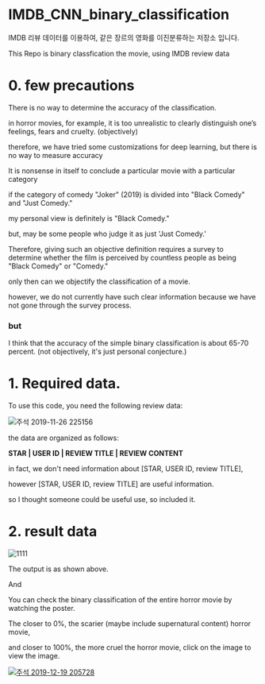 # IMDB_CNN_binary_classification
IMDB 리뷰 데이터를 이용하여, 같은 장르의 영화를 이진분류하는 저장소 입니다.

This Repo is binary classfication the movie, using IMDB review data




# 0. few precautions

There is no way to determine the accuracy of the classification.

in horror movies, for example, it is too unrealistic to clearly distinguish one’s feelings, fears and cruelty. (objectively)

therefore, we have tried some customizations for deep learning, but there is no way to measure accuracy


It is nonsense in itself to conclude a particular movie with a particular category

if the category of comedy "Joker" (2019) is divided into "Black Comedy" and "Just Comedy."

my personal view is definitely is "Black Comedy."

but, may be some people who judge it as just 'Just Comedy.'

Therefore, giving such an objective definition requires a survey to determine whether the film is perceived by countless people as being "Black Comedy" or "Comedy."

only then can we objectify the classification of a movie.

however, we do not currently have such clear information because we have not gone through the survey process.


### but

I think that the accuracy of the simple binary classification is about 65-70 percent. (not objectively, it's just personal conjecture.) 





# 1. Required data.

To use this code, you need the following review data:

![주석 2019-11-26 225156](https://user-images.githubusercontent.com/16573620/69639298-9a223900-109f-11ea-8bc2-7f8745bdae37.png)

the data are organized as follows:

**STAR | USER ID | REVIEW TITLE | REVIEW CONTENT**

in fact, we don't need information about [STAR, USER ID, review TITLE], 

however [STAR, USER ID, review TITLE] are useful information.

so I thought someone could be useful use, so included it.



# 2. result data

![1111](https://user-images.githubusercontent.com/16573620/71164302-1e786e00-2292-11ea-81d8-c8fc3cf3cd5d.png)

The output is as shown above.

And

You can check the binary classification of the entire horror movie by watching the poster.

The closer to 0%, the scarier (maybe include supernatural content) horror movie,

and closer to 100%, the more cruel the horror movie, click on the image to view the image.

[![주석 2019-12-19 205728](https://user-images.githubusercontent.com/16573620/71173636-951f6680-22a6-11ea-9563-c9056fe3dede.png)](https://www.youtube.com/watch?v=OTeKfsTBfqg)

